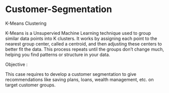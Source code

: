 # Customer-Segmentation

K-Means Clustering

K-Means is a Unsupervied Machine Learning technique used to group similar data points into K clusters. It works by assigning each point to the nearest group center, called a centroid, and then adjusting these centers to better fit the data. This process repeats until the groups don’t change much, helping you find patterns or structure in your data.

Objective :

This case requires to develop a customer segmentation to give recommendations like saving plans, loans, wealth management, etc. on target customer groups.
